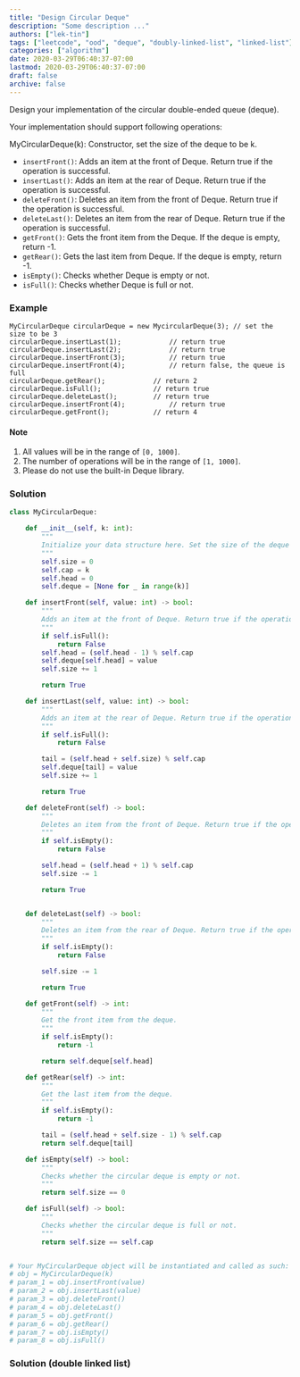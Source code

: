 ```yaml
---
title: "Design Circular Deque"
description: "Some description ..."
authors: ["lek-tin"]
tags: ["leetcode", "ood", "deque", "doubly-linked-list", "linked-list"]
categories: ["algorithm"]
date: 2020-03-29T06:40:37-07:00
lastmod: 2020-03-29T06:40:37-07:00
draft: false
archive: false
---
```

Design your implementation of the circular double-ended queue (deque).  

Your implementation should support following operations:

MyCircularDeque(k): Constructor, set the size of the deque to be k.
- `insertFront()`: Adds an item at the front of Deque. Return true if the operation is successful.
- `insertLast()`: Adds an item at the rear of Deque. Return true if the operation is successful.
- `deleteFront()`: Deletes an item from the front of Deque. Return true if the operation is successful.
- `deleteLast()`: Deletes an item from the rear of Deque. Return true if the operation is successful.
- `getFront()`: Gets the front item from the Deque. If the deque is empty, return -1.
- `getRear()`: Gets the last item from Deque. If the deque is empty, return -1.
- `isEmpty()`: Checks whether Deque is empty or not.
- `isFull()`: Checks whether Deque is full or not.

### Example

```
MyCircularDeque circularDeque = new MycircularDeque(3); // set the size to be 3
circularDeque.insertLast(1);			// return true
circularDeque.insertLast(2);			// return true
circularDeque.insertFront(3);			// return true
circularDeque.insertFront(4);			// return false, the queue is full
circularDeque.getRear();  			// return 2
circularDeque.isFull();				// return true
circularDeque.deleteLast();			// return true
circularDeque.insertFront(4);			// return true
circularDeque.getFront();			// return 4
```

#### Note

1. All values will be in the range of `[0, 1000]`.
2. The number of operations will be in the range of `[1, 1000]`.
3. Please do not use the built-in Deque library.

### Solution

```python
class MyCircularDeque:

    def __init__(self, k: int):
        """
        Initialize your data structure here. Set the size of the deque to be k.
        """
        self.size = 0
        self.cap = k
        self.head = 0
        self.deque = [None for _ in range(k)]

    def insertFront(self, value: int) -> bool:
        """
        Adds an item at the front of Deque. Return true if the operation is successful.
        """
        if self.isFull():
            return False
        self.head = (self.head - 1) % self.cap
        self.deque[self.head] = value
        self.size += 1

        return True

    def insertLast(self, value: int) -> bool:
        """
        Adds an item at the rear of Deque. Return true if the operation is successful.
        """
        if self.isFull():
            return False

        tail = (self.head + self.size) % self.cap
        self.deque[tail] = value
        self.size += 1

        return True

    def deleteFront(self) -> bool:
        """
        Deletes an item from the front of Deque. Return true if the operation is successful.
        """
        if self.isEmpty():
            return False

        self.head = (self.head + 1) % self.cap
        self.size -= 1

        return True


    def deleteLast(self) -> bool:
        """
        Deletes an item from the rear of Deque. Return true if the operation is successful.
        """
        if self.isEmpty():
            return False

        self.size -= 1

        return True

    def getFront(self) -> int:
        """
        Get the front item from the deque.
        """
        if self.isEmpty():
            return -1

        return self.deque[self.head]

    def getRear(self) -> int:
        """
        Get the last item from the deque.
        """
        if self.isEmpty():
            return -1

        tail = (self.head + self.size - 1) % self.cap
        return self.deque[tail]

    def isEmpty(self) -> bool:
        """
        Checks whether the circular deque is empty or not.
        """
        return self.size == 0

    def isFull(self) -> bool:
        """
        Checks whether the circular deque is full or not.
        """
        return self.size == self.cap


# Your MyCircularDeque object will be instantiated and called as such:
# obj = MyCircularDeque(k)
# param_1 = obj.insertFront(value)
# param_2 = obj.insertLast(value)
# param_3 = obj.deleteFront()
# param_4 = obj.deleteLast()
# param_5 = obj.getFront()
# param_6 = obj.getRear()
# param_7 = obj.isEmpty()
# param_8 = obj.isFull()
```

### Solution (double linked list)

```python
```